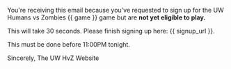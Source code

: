 You're receiving this email because you've requested to sign up for the UW Humans vs Zombies {{ game }} game but are **not yet eligible to play.**

This will take 30 seconds. Please finish signing up here: {{ signup_url }}.

This must be done before 11:00PM tonight.

Sincerely,
The UW HvZ Website
